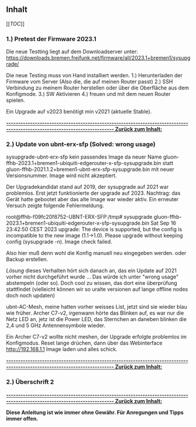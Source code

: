 ## Inhalt

[[_TOC_]]

### 1.) Pretest der Firmware 2023.1

Die neue Testting liegt auf dem Downloadserver unter: https://downloads.bremen.freifunk.net/firmware/all/2023.1+bremen1/sysupgrade/

Die neue Testing muss von Hand installiert werden.
1.) Herunterladen der Firmware vom Server (Also die, die auf meinen Router passt)
2.) SSH Verbindung zu meinem Router herstellen oder über die Oberfläche aus dem Konfigmode.
3.) SW Aktivieren
4.) freuen und mit dem neuen Router spielen.

Ein Upgrade auf v2023 benötigt min v2021 (aktuelle Stable).

**[------------------------------------------------------------------------------------------------------------------------- Zurück zum Inhalt:](#inhalt)**

### 2.) Update von ubnt-erx-sfp (Solved: wrong usage)

sysupgrade-ubnt-erx-sfp kein passendes Image da neuer Name gluon-ffhb-2023.1+bremen1-ubiquiti-edgerouter-x-sfp-sysupgrade.bin statt
gluon-ffhb-2021.1.2+bremen1-ubnt-erx-sfp-sysupgrade.bin mit neuer Versionsnummer. Image wird nicht akzeptiert.

Der Upgradekandidat stand auf 2019, der sysupgrade auf 2021 war problemlos. Erst jetzt funktionierte der upgrade auf 2023.
Nachtrag: das Gerät hatte gebootet aber das alte Image war wieder aktiv. Ein erneuter Versuch zeigte folgende Fehlermeldung.


root@ffhb-f09fc20f8752-UBNT-ERX-SFP:/tmp# sysupgrade gluon-ffhb-2023.1+bremen1-ubiquiti-edgerouter-x-sfp-sysupgrade.bin
Sat Sep 16 23:42:50 CEST 2023 upgrade: The device is supported, but the config is incompatible to the new image (1.1->1.0). Please upgrade without keeping config (sysupgrade -n).
Image check failed.

Also hier muß denn wohl die Konfig manuell neu eingegeben werden. oder Backup erstellen.

*Lösung* dieses Verhalten hört sich danach an, das ein Update auf 2021 vorher nicht durchgeführt wurde ... Das würde ich unter "wrong usage" abstempeln (oder so). Doch cool zu wissen, das dort eine überprüfung stattfindet (vielleicht können wir so uralte versionen auf lange offline nodes doch noch updaten)



ubnt-AC-Mesh, meine hatten vorher weisses List, jetzt sind sie wieder blau wie früher.
Archer C7-v2, irgenwann hörte das Blinken auf, es war nur die Netz LED an, jetz ist die Power LED, das Sternchen an daneben blinken die 2,4 und 5 GHz Antennensymbole wieder.

Ein Archer C7-v2 wollte nicht meshen, der Upgrade erfolgte problemlos im Konfigmodus. Reset lange drüchen, dann über das Webinterface http://192.168.1.1 Image laden und alles schick.

**[------------------------------------------------------------------------------------------------------------------------- Zurück zum Inhalt:](#inhalt)**

### 2.) Überschrift 2


**[------------------------------------------------------------------------------------------------------------------------- Zurück zum Inhalt:](#inhalt)**


**Diese Anleitung ist wie immer ohne Gewähr. Für Anregungen und Tipps immer offen.**
